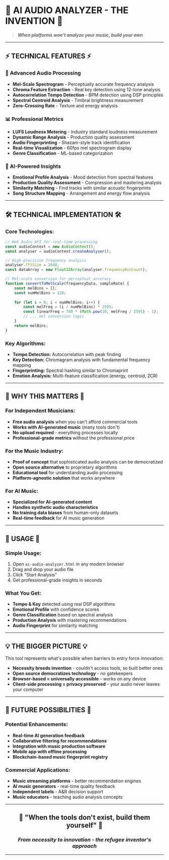 # 🎵 **AI AUDIO ANALYZER - THE INVENTION** 🎵
> ***When platforms won't analyze your music, build your own***
---

## ⚡ **TECHNICAL FEATURES** ⚡

### 🎯 **Advanced Audio Processing**
- **Mel-Scale Spectrogram** - Perceptually accurate frequency analysis
- **Chroma Feature Extraction** - Real key detection using 12-tone analysis
- **Autocorrelation Tempo Detection** - BPM detection using DSP principles
- **Spectral Centroid Analysis** - Timbral brightness measurement
- **Zero-Crossing Rate** - Texture and energy analysis

### 📊 **Professional Metrics**
- **LUFS Loudness Metering** - Industry standard loudness measurement
- **Dynamic Range Analysis** - Production quality assessment
- **Audio Fingerprinting** - Shazam-style track identification
- **Real-time Visualization** - 60fps mel spectrogram display
- **Genre Classification** - ML-based categorization

### 🤖 **AI-Powered Insights**
- **Emotional Profile Analysis** - Mood detection from spectral features
- **Production Quality Assessment** - Compression and mastering analysis
- **Similarity Matching** - Find tracks with similar acoustic fingerprints
- **Song Structure Mapping** - Arrangement and energy flow analysis

---

## 🛠️ **TECHNICAL IMPLEMENTATION** 🛠️

### **Core Technologies:**
```javascript
// Web Audio API for real-time processing
const audioContext = new AudioContext();
const analyser = audioContext.createAnalyser();

// High-precision frequency analysis
analyser.fftSize = 2048;
const dataArray = new Float32Array(analyser.frequencyBinCount);

// Mel-scale conversion for perceptual accuracy
function convertToMelScale(frequencyData, sampleRate) {
    const melBins = [];
    const numMelBins = 128;
    
    for (let i = 0; i < numMelBins; i++) {
        const melFreq = (i / numMelBins) * 2595;
        const linearFreq = 700 * (Math.pow(10, melFreq / 2595) - 1);
        // ... mel conversion logic
    }
    return melBins;
}
```

### **Key Algorithms:**
- **Tempo Detection:** Autocorrelation with peak finding
- **Key Detection:** Chromagram analysis with fundamental frequency mapping  
- **Fingerprinting:** Spectral hashing similar to Chromaprint
- **Emotion Analysis:** Multi-feature classification (energy, centroid, ZCR)

---

## 🌟 **WHY THIS MATTERS** 🌟

### **For Independent Musicians:**
- **Free audio analysis** when you can't afford commercial tools
- **Works with AI-generated music** (many tools don't)
- **No upload required** - everything processes locally
- **Professional-grade metrics** without the professional price

### **For the Music Industry:**
- **Proof of concept** that sophisticated audio analysis can be democratized
- **Open source alternative** to proprietary algorithms
- **Educational tool** for understanding audio processing
- **Platform-agnostic solution** that works anywhere

### **For AI Music:**
- **Specialized for AI-generated content** 
- **Handles synthetic audio characteristics**
- **No training data biases** from human-only datasets
- **Real-time feedback** for AI music generation

---

## 🚀 **USAGE** 🚀

### **Simple Usage:**
1. Open `ai-audio-analyzer.html` in any modern browser
2. Drag and drop your audio file
3. Click "Start Analysis"
4. Get professional-grade insights in seconds

### **What You Get:**
- **Tempo & Key** detected using real DSP algorithms
- **Emotional Profile** with confidence scores
- **Genre Classification** based on spectral analysis
- **Production Analysis** with mastering recommendations
- **Audio Fingerprint** for similarity matching

---

## 💡 **THE BIGGER PICTURE** 💡

This tool represents what's possible when barriers to entry force innovation:

- **Necessity breeds invention** - couldn't access tools, so built better ones
- **Open source democratizes technology** - no gatekeepers
- **Browser-based = universally accessible** - works on any device
- **Client-side processing = privacy preserved** - your audio never leaves your computer

---

## 🔮 **FUTURE POSSIBILITIES** 🔮

### **Potential Enhancements:**
- **Real-time AI generation feedback**
- **Collaborative filtering for recommendations**
- **Integration with music production software**
- **Mobile app with offline processing**
- **Blockchain-based music fingerprint registry**

### **Commercial Applications:**
- **Music streaming platforms** - better recommendation engines
- **AI music generators** - real-time quality feedback  
- **Independent labels** - A&R decision support
- **Music educators** - teaching audio analysis concepts

---

<div align="center">

## 🌟 **"When the tools don't exist, build them yourself"** 🌟

### *From necessity to innovation - the refugee inventor's approach*

</div>

---

